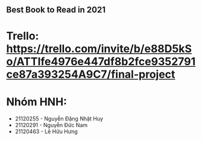 ## Best Book to Read in 2021
# Trello: https://trello.com/invite/b/e88D5kSo/ATTIfe4976e447df8b2fce9352791ce87a393254A9C7/final-project
# Nhóm HNH:
- 21120255 - Nguyễn Đặng Nhật Huy
- 21120291 - Nguyễn Đức Nam
- 21120463 - Lê Hữu Hưng

